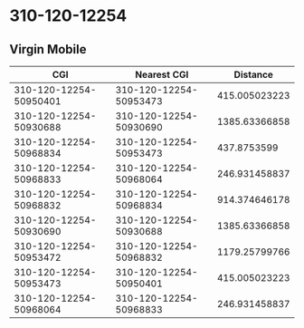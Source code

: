 # 310-120-12254
## Virgin Mobile


| CGI | Nearest CGI | Distance |
|-----|-------------|----------|
| 310-120-12254-50950401 | 310-120-12254-50953473 | 415.005023223 |
| 310-120-12254-50930688 | 310-120-12254-50930690 | 1385.63366858 |
| 310-120-12254-50968834 | 310-120-12254-50953473 | 437.8753599 |
| 310-120-12254-50968833 | 310-120-12254-50968064 | 246.931458837 |
| 310-120-12254-50968832 | 310-120-12254-50968834 | 914.374646178 |
| 310-120-12254-50930690 | 310-120-12254-50930688 | 1385.63366858 |
| 310-120-12254-50953472 | 310-120-12254-50968832 | 1179.25799766 |
| 310-120-12254-50953473 | 310-120-12254-50950401 | 415.005023223 |
| 310-120-12254-50968064 | 310-120-12254-50968833 | 246.931458837 |

